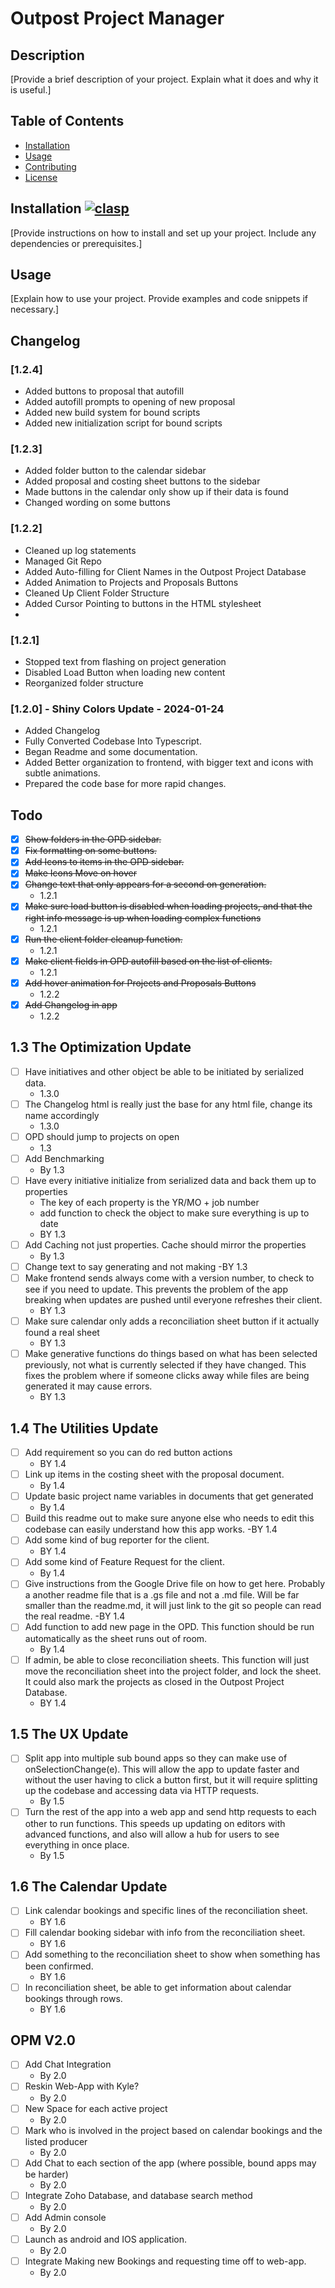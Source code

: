 # Outpost Project Manager

## Description
[Provide a brief description of your project. Explain what it does and why it is useful.]

## Table of Contents
- [Installation](#installation)
- [Usage](#usage)
- [Contributing](#contributing)
- [License](#license)

## Installation [![clasp](https://img.shields.io/badge/built%20with-clasp-4285f4.svg)](https://github.com/google/clasp)

[Provide instructions on how to install and set up your project. Include any dependencies or prerequisites.]

## Usage
[Explain how to use your project. Provide examples and code snippets if necessary.]

## Changelog
### [1.2.4]
  - Added buttons to proposal that autofill
  - Added autofill prompts to opening of new proposal
  - Added new build system for bound scripts
  - Added new initialization script for bound scripts
### [1.2.3]
  - Added folder button to the calendar sidebar
  - Added proposal and costing sheet buttons to the sidebar
  - Made buttons in the calendar only show up if their data is found
  - Changed wording on some buttons

### [1.2.2]
  - Cleaned up log statements
  - Managed Git Repo
  - Added Auto-filling for Client Names in the Outpost Project Database
  - Added Animation to Projects and Proposals Buttons
  - Cleaned Up Client Folder Structure
  - Added Cursor Pointing to buttons in the HTML stylesheet
  - 

### [1.2.1]
  - Stopped text from flashing on project generation
  - Disabled Load Button when loading new content
  - Reorganized folder structure

### [1.2.0] - Shiny Colors Update - 2024-01-24
- Added Changelog
- Fully Converted Codebase Into Typescript.
- Began Readme and some documentation.
- Added Better organization to frontend, with bigger text and icons with subtle animations.
- Prepared the code base for more rapid changes.

## Todo
- [x] ~~Show folders in the OPD sidebar.~~
- [x] ~~Fix formatting on some buttons.~~
- [x] ~~Add Icons to items in the OPD sidebar.~~
- [x] ~~Make Icons Move on hover~~
- [x] ~~Change text that only appears for a second on generation.~~
  - 1.2.1
- [x] ~~Make sure load button is disabled when loading projects, and that the right info message is up when loading complex functions~~
  - 1.2.1
- [x] ~~Run the client folder cleanup function.~~
  - 1.2.1
- [x] ~~Make client fields in OPD autofill based on the list of clients.~~
  - 1.2.1
- [x] ~~Add hover animation for Projects and Proposals Buttons~~
  -  1.2.2
- [x] ~~Add Changelog in app~~
  - 1.2.2
## 1.3 The Optimization Update
- [ ] Have initiatives and other object be able to be initiated by serialized data.
  - 1.3.0
- [ ] The Changelog html is really just the base for any html file, change its name accordingly
  - 1.3.0
- [ ] OPD should jump to projects on open
  - 1.3
- [ ] Add Benchmarking
  - By 1.3
- [ ] Have every initiative initialize from serialized data and back them up to properties
  - The key of each property is the YR/MO + job number
  - add function to check the object to make sure everything is up to date
  - BY 1.3
- [ ] Add Caching not just properties. Cache should mirror the properties
  - By 1.3
- [ ] Change text to say generating and not making
  -BY 1.3
- [ ] Make frontend sends always come with a version number, to check to see if you need to update. This prevents the problem of the app breaking when updates are pushed until everyone refreshes their client.
  - BY 1.3
- [ ] Make sure calendar only adds a reconciliation sheet button if it actually found a real sheet
  - BY 1.3
- [ ] Make generative functions do things based on what has been selected previously, not what is currently selected if they have changed. This fixes the problem where if someone clicks away while files are being generated it may cause errors.
  - BY 1.3
## 1.4 The Utilities Update
- [ ] Add requirement so you can do red button actions
  - BY 1.4
- [ ] Link up items in the costing sheet with the proposal document.
  - By 1.4
- [ ] Update basic project name variables in documents that get generated
  - By 1.4
- [ ] Build this readme out to make sure anyone else who needs to edit this codebase can easily understand how this app works.
  -BY 1.4
- [ ] Add some kind of bug reporter for the client.
  - BY 1.4
- [ ] Add some kind of Feature Request for the client.
  - By 1.4
- [ ] Give instructions from the Google Drive file on how to get here. Probably a another readme file that is a .gs file and not a .md file. Will be far smaller than the readme.md, it will just link to the git so people can read the real readme.
  -BY 1.4
- [ ] Add function to add new page in the OPD. This function should be run automatically as the sheet runs out of room.
  - By 1.4
- [ ] If admin, be able to close reconciliation sheets. This function will just move the reconciliation sheet into the project folder, and lock the sheet. It could also mark the projects as closed in the Outpost Project Database.
  - BY 1.4
## 1.5 The UX Update
- [ ] Split app into multiple sub bound apps so they can make use of onSelectionChange(e). This will allow the app to update faster and without the user having to click a button first, but it will require splitting up the codebase and accessing data via HTTP requests.
  - By 1.5
- [ ] Turn the rest of the app into a web app and send http requests to each other to run functions. This speeds up updating on editors with advanced functions, and also will allow a hub for users to see everything in once place.
  - By 1.5
## 1.6 The Calendar Update
- [ ] Link calendar bookings and specific lines of the reconciliation sheet.
  - BY 1.6
- [ ] Fill calendar booking sidebar with info from the reconciliation sheet.
  - BY 1.6
- [ ] Add something to the reconciliation sheet to show when something has been confirmed.
  - BY 1.6
- [ ] In reconciliation sheet, be able to get information about calendar bookings through rows.
  - BY 1.6
## OPM V2.0
- [ ] Add Chat Integration
  - By 2.0
- [ ] Reskin Web-App with Kyle?
  - By 2.0
- [ ] New Space for each active project
  - By 2.0
- [ ] Mark who is involved in the project based on calendar bookings and the listed producer
  - By 2.0
- [ ] Add Chat to each section of the app (where possible, bound apps may be harder)
  - By 2.0
- [ ] Integrate Zoho Database, and database search method
  - By 2.0
- [ ] Add Admin console
  - By 2.0
- [ ] Launch as android and IOS application.
  - By 2.0
- [ ] Integrate Making new Bookings and requesting time off to web-app.
  - By 2.0